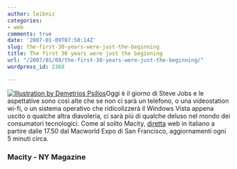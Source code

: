 ```yaml
---
author: leibniz
categories:
- web
comments: true
date: '2007-01-09T07:50:14Z'
slug: the-first-30-years-were-just-the-beginning
title: The first 30 years were just the beginning
url: "/2007/01/09/the-first-30-years-were-just-the-beginning/"
wordpress_id: 2368

---
```

[![Illustration by Demetrios Psillos](https://newyorkmetro.com/news/politics/powergrid/anderson070115_198.jpg)](https://nymag.com/news/politics/powergrid/26302/index.html)Oggi è il giorno di Steve Jobs e le aspettative sono così alte che se non ci sarà un telefono, o una videostation wi-fi, o un sistema operativo che ridicolizzerà il Windows Vista appena uscito o qualche altra diavoleria, ci sarà più di qualche deluso nel mondo dei consumatori tecnologici. Come al solito Macity, [diretta](https://www.macitynet.it/keynote/) web in italiano a partire dalle 17.50  dal Macworld Expo di San Francisco, aggiornamenti ogni 5 minuti circa.


### Macity - NY Magazine
